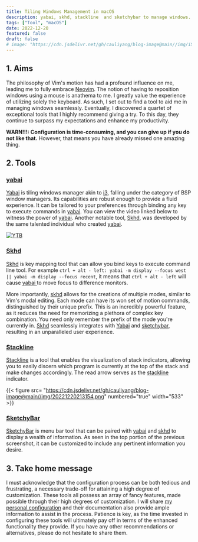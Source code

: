 ```yaml
---
title: Tiling Windows Management in macOS
description: yabai, skhd, stackline  and sketchybar to manage windows.
tags: ["Tool", "macOS"]
date: 2022-12-20
featured: false
draft: false
# image: "https://cdn.jsdelivr.net/gh/cauliyang/blog-image@main//img/iShot_2022-12-20_20.27.10.png"
---
```


## 1. Aims

The philosophy of Vim's motion has had a profound influence on me, leading me to fully embrace [Neovim].
The notion of having to reposition windows using a mouse is anathema to me.
I greatly value the experience of utilizing solely the keyboard.
As such, I set out to find a tool to aid me in managing windows seamlessly.
Eventually, I discovered a quartet of exceptional tools that I highly recommend giving a try.
To this day, they continue to surpass my expectations and enhance my productivity.

**WARN!!!: Configuration is time-consuming, and you can give up if you do not like that.**
However, that means you have already missed one amazing thing.

## 2. Tools

### [yabai]

[Yabai] is tiling windows manager akin to [i3], falling under the category of BSP window managers.
Its capabilities are robust enough to provide a fluid experience.
It can be tailored to your preferences through binding any key to execute commands in [yabai].
You can view the video linked below to witness the power of [yabai].
Another notable tool, [Skhd], was developed by the same talented individual who created [yabai].

[![YTB](https://img.youtube.com/vi/AdwhjIg_Xe4/0.jpg)](https://www.youtube.com/watch?v=AdwhjIg_Xe4&ab_channel=StephenHuan)

### [Skhd]

[Skhd] is key mapping tool that can allow you bind keys to execute command line tool.
For example `ctrl + alt - left: yabai -m display --focus west || yabai -m display --focus recent`, it means that `ctrl + alt - left` will cause [ yabai ] to move focus to difference monitors.

More importantly, [skhd] allows for the creations of multiple modes, similar to Vim's modal editing.
Each mode can have its won set of motion commands, distinguished by their unique prefix.
This is an incredibly powerful feature, as it reduces the need for memorizing a plethora of complex key combination.
You need only remember the prefix of the mode you're currently in.
[Skhd] seamlessly integrates with [Yabai] and [sketchybar], resulting in an unparalleled user experience.

### [Stackline]

[Stackline] is a tool that enables the visualization of stack indicators, allowing you to easily discern which program is currently at the top of the stack and make changes accordingly.
The read arrow serves as the [stackline] indicator.

{{< figure src= "https://cdn.jsdelivr.net/gh/cauliyang/blog-image@main//img/20221220213154.png" numbered="true" width="533" >}}

### [SketchyBar]

[SketchyBar] is menu bar tool that can be paired with [yabai] and [skhd] to display a wealth of information.
As seen in the top portion of the previous screenshot, it can be customized to include any pertinent information you desire.

## 3. Take home message

I must acknowledge that the configuration process can be both tedious and frustrating, a necessary trade-off for attaining a high degree of customization.
These tools all possess an array of fancy features, made possible through their high degrees of customization.
I will share [my personal configuration] and their documentation also provide ample information to assist in the process.
Patience is key, as the time invested in configuring these tools will ultimately pay off in terms of the enhanced functionality they provide.
If you have any other recommendations or alternatives, please do not hesitate to share them.

<!-- links -->

[yabai]: https://github.com/koekeishiya/yabai
[neovim]: https://neovim.io/
[skhd]: https://github.com/koekeishiya/skhd/
[stackline]: https://github.com/AdamWagner/stackline/
[sketchybar]: https://github.com/FelixKratz/SketchyBar/
[i3]: https://i3wm.org/
[my personal configuration]: https://github.com/cauliyang/dot-files/

